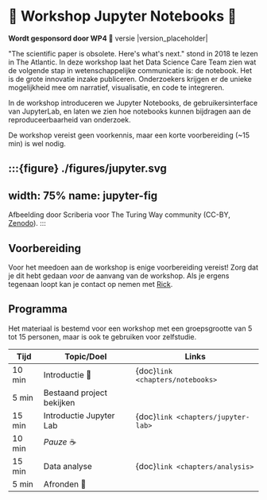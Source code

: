 # 👷 Workshop Jupyter Notebooks 👷

**Wordt gesponsord door WP4 🚀** versie |version_placeholder|

"The scientific paper is obsolete. Here's what's next." stond in 2018 te lezen in The Atlantic. In deze workshop laat 
het Data Science Care Team zien wat de volgende stap in wetenschappelijke communicatie is: de notebook. Het is de grote 
innovatie inzake publiceren. Onderzoekers krijgen er de unieke mogelijkheid mee om narratief, visualisatie, en code te 
integreren.

In de workshop introduceren we Jupyter Notebooks, de gebruikersinterface van JupyterLab, en laten we zien hoe notebooks 
kunnen bijdragen aan de reproduceerbaarheid van onderzoek.

De workshop vereist geen voorkennis, maar een korte voorbereiding (~15 min) is wel nodig.

:::{figure} ./figures/jupyter.svg
---
width: 75%
name: jupyter-fig
---
Afbeelding door Scriberia voor The Turing Way community (CC-BY, 
[Zenodo](https://zenodo.org/record/3695300#.YZftc07MJaQ)).
:::

## Voorbereiding

Voor het meedoen aan de workshop is enige voorbereiding vereist! Zorg dat je dit hebt gedaan *voor* de aanvang van de 
workshop. Als je ergens tegenaan loopt kan je contact op nemen met [Rick](mailto:r.deklerk@fontys.nl).

## Programma

Het materiaal is bestemd voor een workshop met een groepsgrootte van 5 tot 15 personen, maar is ook te gebruiken voor
zelfstudie.

| Tijd   | Topic/Doel                | Links                              |
|--------|---------------------------|------------------------------------|
| 10 min | Introductie 👋            | {doc}`link <chapters/notebooks>`   |
| 5 min  | Bestaand project bekijken |                                    |
| 15 min | Introductie Jupyter Lab   | {doc}`link <chapters/jupyter-lab>` |
| 10 min | *Pauze* ☕                 |                                    |
| 15 min | Data analyse              | {doc}`link <chapters/analysis>`    |
| 5 min  | Afronden 👋               |                                    |
